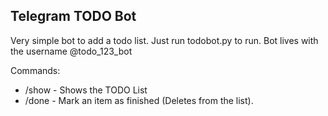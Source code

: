 ## Telegram TODO Bot

Very simple bot to add a todo list. Just run todobot.py to run.
Bot lives with the username @todo\_123\_bot

Commands:

- /show - Shows the TODO List
- /done - Mark an item as finished (Deletes from the list).
